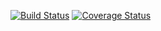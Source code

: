 [![Build Status](https://travis-ci.org/nonils/minesweeper-API.svg?branch=master)](https://travis-ci.org/nonils/minesweeper-API)
[![Coverage Status](https://coveralls.io/repos/github/nonils/minesweeper-API/badge.svg?branch=master)](https://coveralls.io/github/nonils/minesweeper-API?branch=master)
